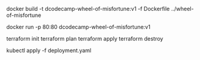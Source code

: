 docker build -t dcodecamp-wheel-of-misfortune:v1 -f Dockerfile ../wheel-of-misfortune 

docker run -p 80:80 dcodecamp-wheel-of-misfortune:v1

terraform init
terraform plan
terraform apply
terraform destroy

kubectl apply -f deployment.yaml
